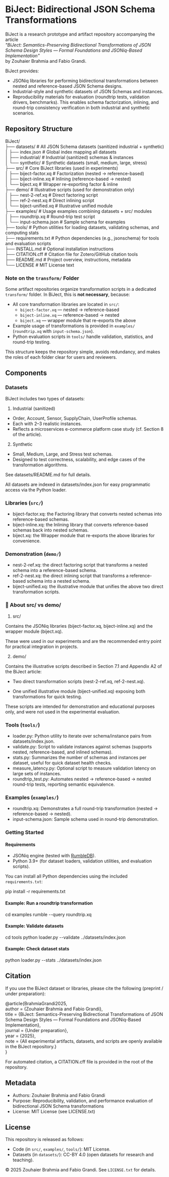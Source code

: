# BiJect: Bidirectional JSON Schema Transformations

BiJect is a research prototype and artifact repository accompanying the article  
*"BiJect: Semantics-Preserving Bidirectional Transformations of JSON Schema Design Styles — Formal Foundations and JSONiq-Based Implementation"*  
by Zouhaier Brahmia and Fabio Grandi.  

BiJect provides:
- JSONiq libraries for performing bidirectional transformations between nested and reference-based JSON Schema designs.
- Industrial-style and synthetic datasets of JSON Schemas and instances.
- Reproducibility materials for evaluation (roundtrip tests, validation drivers, benchmarks).
This enables schema factorization, inlining, and round-trip consistency verification in both industrial and synthetic scenarios.

## Repository Structure

BiJect/  
  ├── datasets/                  # All JSON Schema datasets (sanitized industrial + synthetic)  
  │     ├── index.json           # Global index mapping all datasets  
  │     ├── industrial/          # Industrial (sanitized) schemas & instances  
  │     └── synthetic/           # Synthetic datasets (small, medium, large, stress)  
  ├── src/                       # Core BiJect libraries (used in experiments)  
  │     ├── biject-factor.xq     # Factorization (nested → reference-based)  
  │     ├── biject-inline.xq     # Inlining (reference-based → nested)  
  │     └── biject.xq            # Wrapper re-exporting factor & inline  
  ├── demo/                      # Illustrative scripts (used for demonstration only)  
  │     ├── nest-2-ref.xq        # Direct factoring script  
  │     ├── ref-2-nest.xq        # Direct inlining script  
  │     └── biject-unified.xq    # Illustrative unified module  
  ├── examples/                  # Usage examples combining datasets + src/ modules  
  │     ├── roundtrip.xq         # Round-trip test script  
  │     └── input-schema.json    # Sample schema for examples  
  ├── tools/                     # Python utilities for loading datasets, validating schemas, and computing stats  
  ├── requirements.txt           # Python dependencies (e.g., jsonschema) for tools and evaluation scripts  
  ├── INSTALL.md                 # Optional installation instructions  
  ├── CITATION.cff               # Citation file for Zotero/GitHub citation tools  
  ├── README.md                  # Project overview, instructions, metadata  
  └── LICENSE                    # MIT License text  


### Note on the `transform/` Folder

Some artifact repositories organize transformation scripts in a dedicated `transform/` folder. In BiJect, this is **not necessary**, because:

- All core transformation libraries are located in `src/`:
  - `biject-factor.xq` — nested → reference-based  
  - `biject-inline.xq` — reference-based → nested  
  - `biject.xq` — wrapper module that re-exports the above  
- Example usage of transformations is provided in `examples/` (`roundtrip.xq` with `input-schema.json`).  
- Python evaluation scripts in `tools/` handle validation, statistics, and round-trip testing.

This structure keeps the repository simple, avoids redundancy, and makes the roles of each folder clear for users and reviewers.


## Components

### Datasets

BiJect includes two types of datasets:

1. Industrial (sanitized)
- Order, Account, Sensor, SupplyChain, UserProfile schemas.
- Each with 2–3 realistic instances.
- Reflects a microservices e-commerce platform case study (cf. Section 8 of the article).

2. Synthetic
- Small, Medium, Large, and Stress test schemas.
- Designed to test correctness, scalability, and edge cases of the transformation algorithms.

See datasets/README.md for full details.

All datasets are indexed in datasets/index.json for easy programmatic access via the Python loader.


### Libraries (`src/`)
- biject-factor.xq: the Factoring library that converts nested schemas into reference-based schemas.
- biject-inline.xq: the Inlining library that converts reference-based schemas back into nested schemas.
- biject.xq: the Wrapper module that re-exports the above libraries for convenience.

### Demonstration (`demo/`)
- nest-2-ref.xq: the direct factoring script that transforms a nested schema into a reference-based schema.
- ref-2-nest.xq: the direct inlining script that transforms a reference-based schema into a nested schema.
- biject-unified.xq: the illustrative module that unifies the above two direct transformation scripts.

### 🔹 About src/ vs demo/

1. src/

Contains the JSONiq libraries (biject-factor.xq, biject-inline.xq) and the wrapper module (biject.xq).

These were used in our experiments and are the recommended entry point for practical integration in projects.

2. demo/

Contains the illustrative scripts described in Section 7.1 and Appendix A2 of the BiJect article:

- Two direct transformation scripts (nest-2-ref.xq, ref-2-nest.xq).

- One unified illustrative module (biject-unified.xq) exposing both transformations for quick testing.

These scripts are intended for demonstration and educational purposes only, and were not used in the experimental evaluation.


### Tools (`tools/`)
- loader.py: Python utility to iterate over schema/instance pairs from datasets/index.json.
- validate.py: Script to validate instances against schemas (supports nested, reference-based, and inlined schemas).
- stats.py: Summarizes the number of schemas and instances per dataset, useful for quick dataset health checks.
- measure_latency.py: Optional script to measure validation latency on large sets of instances.
- roundtrip_test.py: Automates nested → reference-based → nested round-trip tests, reporting semantic equivalence.

### Examples (`examples/`)
- roundtrip.xq: Demonstrates a full round-trip transformation (nested → reference-based → nested).
- input-schema.json: Sample schema used in round-trip demonstration.

### Getting Started

#### Requirements
- JSONiq engine (tested with [RumbleDB](https://rumbledb.org/)).
- Python 3.9+ (for dataset loaders, validation utilities, and evaluation scripts).

You can install all Python dependencies using the included `requirements.txt`:

pip install -r requirements.txt

#### Example: Run a roundtrip transformation

cd examples
rumble --query roundtrip.xq

#### Example: Validate datasets
cd tools
python loader.py --validate ../datasets/index.json

#### Example: Check dataset stats
python loader.py --stats ../datasets/index.json

## Citation
If you use the BiJect dataset or libraries, please cite the following (preprint / under preparation):

@article{BrahmiaGrandi2025,  
  author    = {Zouhaier Brahmia and Fabio Grandi},  
  title     = {BiJect: Semantics-Preserving Bidirectional Transformations of JSON Schema Design Styles — Formal Foundations and JSONiq-Based Implementation},  
  journal   = {Under preparation},  
  year      = {2025},  
  note      = {All experimental artifacts, datasets, and scripts are openly available in the BiJect repository.}  
}  

For automated citation, a CITATION.cff file is provided in the root of the repository.

## Metadata
- Authors: Zouhaier Brahmia and Fabio Grandi
- Purpose: Reproducibility, validation, and performance evaluation of bidirectional JSON Schema transformations
- License: MIT License (see LICENSE.txt)

   
## License
This repository is released as follows:
- Code (in `src/`, `examples/`, `tools/`): MIT License.  
- Datasets (in `datasets/`): CC-BY 4.0 (open datasets for research and teaching).  

© 2025 Zouhaier Brahmia and Fabio Grandi. See `LICENSE.txt` for details.
